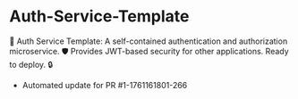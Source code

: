 # Auth-Service-Template
🔑 Auth Service Template: A self-contained authentication and authorization microservice. 🛡️ Provides JWT-based security for other applications. Ready to deploy. 🔒


- Automated update for PR #1-1761161801-266